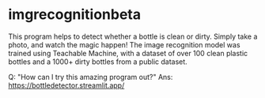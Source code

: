 # imgrecognitionbeta
This program helps to detect whether a bottle is clean or dirty. Simply take a photo, and watch the magic happen!
The image recognition model was trained using Teachable Machine, with a dataset of over 100 clean plastic bottles and a 1000+ dirty bottles from a public dataset.

Q: "How can I try this amazing program out?"
Ans: https://bottledetector.streamlit.app/
